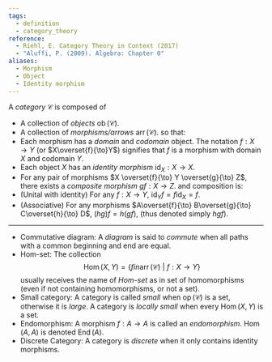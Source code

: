 ```yaml
---
tags:
  - definition
  - category_theory
reference:
  - Riehl, E. Category Theory in Context (2017)
  - "Aluffi, P. (2009). Algebra: Chapter 0"
aliases:
  - Morphism
  - Object
  - Identity morphism
---
```

A _category_ $\mathcal{C}$ is composed of
- A collection of _objects_ $\operatorname{ob}(\mathcal{C})$.
- A collection of _morphisms/arrows_ $\operatorname{arr}(\mathcal{C})$.
so that:
- Each morphism has a _domain_ and _codomain_ object. The notation $f: X\to Y$ (or $X\overset{f}{\to}Y$) signifies that $f$ is a morphism with domain $X$ and codomain $Y$.
- Each object $X$ has an _identity morphism_ $\operatorname{id}_X : X\to X$.
- For any pair of morphisms $X \overset{f}{\to} Y \overset{g}{\to} Z$, there exists a _composite morphism_ $gf: X \to Z$.
and composition is:
- (Unital with identity) For any $f: X\to Y$, $\operatorname{id}_Y f = f \operatorname{id}_X = f$.
- (Associative) For any morphisms $A\overset{f}{\to} B\overset{g}{\to} C\overset{h}{\to} D$, $(hg)f = h(gf)$, (thus denoted simply $hgf$).
---
- Commutative diagram:
	A _diagram_ is said to _commute_ when all paths with a common beginning and end are equal.
- Hom-set:
	The collection$$
		\operatorname{Hom}(X,Y) = \{f in\operatorname{arr}(\mathcal{C})\ |\ f : X \to Y\}
	$$usually receives the name of _Hom-set_ as in set of homomorphisms (even if not containing homomorphisms, or not a set).
- Small category:
	A category is called _small_ when $\operatorname{op}(\mathcal{C})$ is a set, otherwise it is _large_. A category is _locally small_ when every $\operatorname{Hom}(X,Y)$ is a set.
- Endomorphism:
	A morphism $f: A\to A$ is called an _endomorphism_. $\operatorname{Hom}(A,A)$ is denoted $\operatorname{End}(A)$.
- Discrete Category:
	A category is _discrete_ when it only contains identity morphisms.